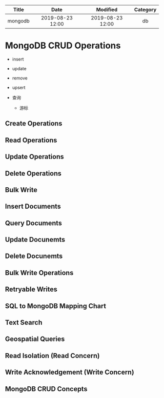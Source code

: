 | Title                | Date             | Modified         | Category          |
|:--------------------:|:----------------:|:----------------:|:-----------------:|
| mongodb              | 2019-08-23 12:00 | 2019-08-23 12:00 | db            |



# MongoDB CRUD Operations


- insert
- update
- remove
- upsert

- 查询
    - 游标





## Create Operations
## Read Operations
## Update Operations
## Delete Operations
## Bulk Write




## Insert Documents
## Query Documents
## Update Docunemts
## Delete Docunemts
## Bulk Write Operations
## Retryable Writes
## SQL to MongoDB Mapping Chart
## Text Search
## Geospatial Queries
## Read Isolation (Read Concern)
## Write Acknowledgement (Write Concern)
## MongoDB CRUD Concepts
